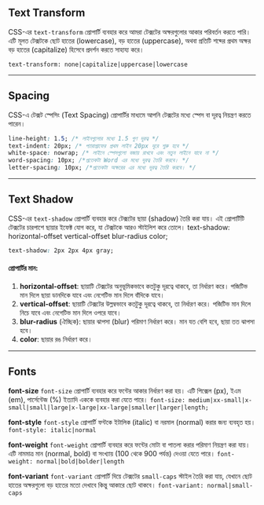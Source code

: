 ## Text Transform

CSS-এর `text-transform` প্রোপার্টি ব্যবহার করে আমরা টেক্সটের অক্ষরগুলোর আকার পরিবর্তন করতে পারি। এটি মূলত টেক্সটকে ছোট হাতের (lowercase), বড় হাতের (uppercase), অথবা প্রতিটি শব্দের প্রথম অক্ষর বড় হাতের (capitalize) হিসেবে প্রদর্শন করতে সাহায্য করে।

`text-transform: none|capitalize|uppercase|lowercase`

---
## Spacing 

CSS-এ টেক্সট স্পেসিং (Text Spacing) প্রোপার্টির মাধ্যমে আপনি টেক্সটের মধ্যে স্পেস বা দূরত্ব নিয়ন্ত্রণ করতে পারেন।

```css
line-height: 1.5; /* লাইনগুলোর মধ্যে 1.5 গুণ দূরত্ব */
text-indent: 20px; /* প্যারাগ্রাফের প্রথম লাইন 20px দূরে শুরু হবে */
white-space: nowrap; /* লাইনে স্পেসগুলো বজায় রাখবে এবং নতুন লাইনে যাবে না */
word-spacing: 10px; /*প্রতেকটা Word এর মধ্যে দূরত্ব তৈরি করবে। */
letter-spacing: 10px; /*প্রতেকটা অক্ষরের এর মধ্যে দূরত্ব তৈরি করবে। */ 
```

---
## Text Shadow
CSS-এর `text-shadow` প্রোপার্টি ব্যবহার করে টেক্সটের ছায়া (shadow) তৈরি করা যায়। এই প্রোপার্টিটি টেক্সটের চারপাশে ছায়ার ইফেক্ট যোগ করে, যা টেক্সটকে আরও স্টাইলিশ করে তোলে।
text-shadow: horizontal-offset vertical-offset blur-radius color;
```css
text-shadow: 2px 2px 4px gray;
```
#### প্রোপার্টির মান:

1. **horizontal-offset**: ছায়াটি টেক্সটের অনুভূমিকভাবে কতটুকু দূরত্বে থাকবে, তা নির্ধারণ করে। পজিটিভ মান দিলে ছায়া ডানদিকে যাবে এবং নেগেটিভ মান দিলে বাঁদিকে যাবে।
2. **vertical-offset**: ছায়াটি টেক্সটের উল্লম্বভাবে কতটুকু দূরত্বে থাকবে, তা নির্ধারণ করে। পজিটিভ মান দিলে নিচে যাবে এবং নেগেটিভ মান দিলে ওপরে যাবে।
3. **blur-radius** (ঐচ্ছিক): ছায়ার ঝাপসা (blur) পরিমাণ নির্ধারণ করে। মান যত বেশি হবে, ছায়া তত ঝাপসা হবে।
4. **color**: ছায়ার রঙ নির্ধারণ করে।

---
## Fonts

**font-size**
`font-size` প্রোপার্টি ব্যবহার করে ফন্টের আকার নির্ধারণ করা হয়। এটি পিক্সেল (px), ইএম (em), পার্সেন্টেজ (%) ইত্যাদি এককে ব্যবহার করা যেতে পারে।
`font-size: medium|xx-small|x-small|small|large|x-large|xx-large|smaller|larger|length;`

**font-style**
`font-style` প্রোপার্টি ফন্টকে ইটালিক (italic) বা নরমাল (normal) করার জন্য ব্যবহৃত হয়।
`font-style: italic|normal`

**font-weight**
`font-weight` প্রোপার্টি ব্যবহার করে ফন্টের মোটা বা পাতলা করার পরিমাণ নিয়ন্ত্রণ করা যায়। এটি নামমাত্র মান (normal, bold) বা সংখ্যায় (100 থেকে 900 পর্যন্ত) দেওয়া যেতে পারে।
`font-weight: normal|bold|bolder|length`

**font-variant**
`font-variant` প্রোপার্টি দিয়ে টেক্সটের `small-caps` স্টাইল তৈরি করা যায়, যেখানে ছোট হাতের অক্ষরগুলো বড় হাতের মতো দেখাবে কিন্তু আকারে ছোট থাকবে।
`font-variant: normal|small-caps`